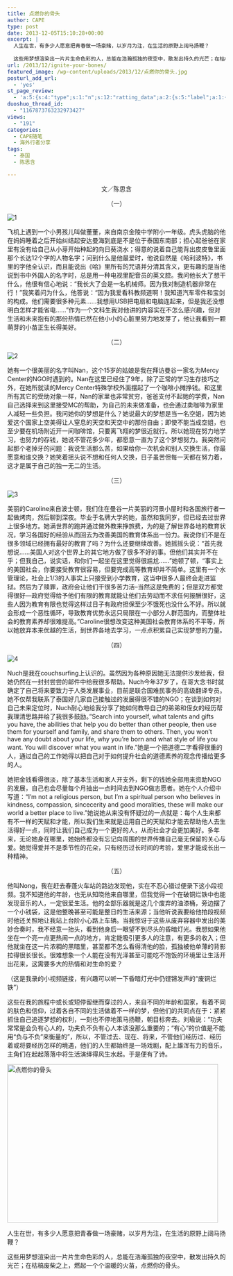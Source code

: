 ```yaml
---
title: 点燃你的骨头
author: CAPE
type: post
date: 2013-12-05T15:10:28+00:00
excerpt: |
  人生在世，有多少人愿意把青春做一场豪赌，以岁月为注，在生活的原野上阔马扬鞭？
  
  这些用梦想渲染出一片片生命色彩的人，总能在浩瀚孤独的夜空中，散发出持久的光芒；在枯槁废柴之上，燃起一个个温暖的火苗，点燃你的骨头。
url: /2013/12/ignite-your-bones/
featured_image: /wp-content/uploads/2013/12/点燃你的骨头.jpg
posturl_add_url:
  - 'yes'
st_page_review:
  - 'a:5:{s:4:"type";s:1:"n";s:12:"ratting_data";a:2:{s:5:"label";a:1:{i:0;s:0:"";}s:5:"score";a:1:{i:0;s:1:"0";}}s:7:"postion";s:2:"tl";s:5:"title";s:0:"";s:11:"score_label";s:0:"";}'
duoshuo_thread_id:
  - "1167873763232973427"
views:
  - "191"
categories:
  - CAPE随笔
  - 海外行者分享
tags:
  - 泰国
  - 陈思含

---
```

<p align="center">
  文／陈思含
</p>

<p align="center">
  （一）
</p>

![1][1] 

<p align="left">
  飞机上遇到一个小男孩儿叫做董董，来自南京金陵中学附小一年级。虎头虎脑的他在妈妈睡着之后开始纠结起安达曼海到底是不是位于泰国东南部；担心起爸爸在家里有没有给自己从小芽开始种起的向日葵浇水；得意的说着自己能背出皮皮鲁里面那个长达12个字的人物名字；问到什么是他最爱时，他说自然是《哈利波特》，书里的字他全认识，而且能说出《哈》里所有的咒语并分清其含义，更有趣的是当他说到书中外国人的名字时，总是用一种电视里配音员的英文腔。我问他长大了想干什么，他很有信心地说：“我长大了会是一名机械师。因为我对制造机器非常在行！”我笑着问为什么，他答说：“因为我爱看科教频道啊！我知道汽车零件和宝剑的构成。他们需要很多种元素……我想用USB把电扇和电脑连起来，但是我还没想明白怎样才能省电……”作为一个文科生我对他讲的内容实在不怎么感兴趣，但对生活和未来抱有的那份热情已然在他小小的心脏里努力地发芽了，他让我看到一颗萌芽的小苗正生长得美好。
</p>

<p align="center">
  （二）
</p>

![2][2] 

<p align="left">
  她有一个很美丽的名字叫Nan，这个15岁的姑娘是我在拜访曼谷一家名为Mercy Center的NGO时遇到的。Nan在这里已经住了9年，除了正常的学习生存技巧之外，在她所就读的Mercy Center特殊学校外面摆起了一个咖啡小摊挣钱。和这里所有其它的受助对象一样，Nan的家里也非常贫穷，爸爸支付不起她的学费，Nan自己选择来到这里接受MC的帮助，为自己的未来做准备，也会通过卖咖啡为家里人减轻一些负担。我问她你的梦想是什么？她说最大的梦想是当一名空姐，因为她爱这个国家上空美得让人窒息的天空和天空中的那份自由；即使不能当成空姐，也至少要在机场附近开一间咖啡馆，只要离飞翔的梦很近就行。所以她现在努力地学习，也努力的存钱，她说不管花多少年，都愿意一直为了这个梦想努力。我突然问起那个老掉牙的问题：我说生活那么苦，如果给你一次机会和别人交换生活，你最愿意和谁交换？她笑着摇头说不想和任何人交换，日子虽苦但每一天都在努力着，这才是属于自己的独一无二的生活。
</p>

<p align="center">
  （三）
</p>

![3][3] 

<p align="left">
  美丽的Caroline来自波士顿，我们住在曼谷一片美丽的河景小屋时和各国旅行者一起做烤肉，然后聊到深夜。毕业于名牌大学的她，虽然和我同岁，但已经去过世界上很多地方。她满世界的跑并通过做外教来挣旅费，为的是了解世界各地的教育状况，学习各国好的经验从而回去为改善美国的教育体系出一份力。我说你们不是在很多领域已经拥有最好的教育了吗？为什么还要继续改善。她摇摇头说：“首先我想说……美国人对这个世界上的其它地方做了很多不好的事。但他们其实并不在乎；但我自己，说实话，和你们一起坐在这里觉得很尴尬……”她顿了顿，“事实上的美国社会，你要接受教育很容易，但要完成高等教育却并不简单。这里有一个水管理论，社会上1/3的人事实上只接受到小学教育，这当中很多人最终会走进监狱。然后为了赎罪，政府会让他们干很多苦力活&#8211;当然这是免费的；但是双方都觉得很好&#8212;政府觉得给予他们有限的教育就能让他们去劳动而不求任何报酬很好，这些人因为教育有限也觉得这样过日子有政府担保至少不饿死也没什么不好。所以就会形成一个恶性循环，导致教育优势永远只局限在一小部分人群范围内，而整体社会的教育素养却很难提高。”Caroline很想改变这种美国社会教育体系的不平等，所以她放弃本来优越的生活，到世界各地去学习，一点点积累自己实现梦想的力量。
</p>

<p align="center">
  （四）
</p>

![4][4] 

<p align="left">
  Nuch是我在couchsurfing上认识的。虽然因为各种原因她无法提供沙发给我，但她仍然在一封封尝尝的邮件中给我很多帮助。Nuch今年37岁了，在哥大念书时就确定了自己将来要致力于人类发展事业，目前是联合国难民事务的高级翻译专员。她不仅帮我联系了泰国好几家自己接触过的发展得很不错的NGO；在谈到如何对自己未来定位时，Nuch耐心地给我分享了她如何教导自己的弟弟和侄女的经历帮我理清思路并给了我很多鼓励。”Search into yourself, what talents and gifts you have, the abilities that help you do better than other people, then use them for yourself and family, and share them to others. Then, you won&#8217;t have any doubt about your life, why you&#8217;re born and what style of life you want. You will discover what you want in life.”她是一个把道德二字看得很重的人，通过自己的工作她得以把自己对于如何提升社会的道德素养的观念传播给更多的人。
</p>

<p align="left">
  她把金钱看得很淡，除了基本生活和家人开支外，剩下的钱她全部用来资助NGO的发展，自己也会尽量每个月抽出一点时间去到NGO做志愿者。她在个人介绍中写道：“I&#8217;m not a religious person, but I&#8217;m a spiritual person who believes in kindness, compassion, sincecerity and good moralities, these will make our world a better place to live.”她说她从来没有怀疑过的一点就是：每个人生来都有不一样的天赋和才能，所以我们生来就是运用自己的天赋和才能去帮助他人去生活得好一点，同时让我们自己成为一个更好的人，从而社会才会更加美好。多年来，无论她身在哪里，她始终都没有忘记向周围的世界传播自己毫无保留的关心与爱。她觉得爱并不是季节性的花朵，只有经历过长时间的考验，爱里才能成长出一种精神。
</p>

<p align="center">
  （五）
</p>

<p align="left">
  他叫Nong，我在赶去春蓬火车站的路边发现他，实在不忍心错过便录下这小段视频。我不知道他的年龄，也无从知晓他来自哪里，但我觉得一个在破铜烂铁中也能发现音乐的人，一定很爱生活。他的全部乐器就是这几个废弃的油漆桶，旁边摆了一个小钱袋，这是他整晚甚至可能是整日的生活来源；当他听说我要给他拍段视频时他还关照地让我站上台阶小心路上车辆。当我惊讶于这些从废弃容器中发出的美妙合奏时，我不经意一抬头，看到他身后一眼望不到尽头的昏暗灯光。我想如果他坐在一个亮一点更热闹一点的地方，肯定能吸引更多人的注意，有更多的收入；但他就坐在这一片浓稠的黑暗里，甚至都不怎么看得清他的脸，孤独被他单薄的背影拉得很长很长。很难想象一个人能在没有光泽甚至可能吃不饱饭的环境里让生活开出花来，这需要多大的热情和对生命的爱？
</p>



<p align="left">
  （这是我录的小视频链接，有兴趣可以听一下昏暗灯光中仍铿锵发声的“废铜烂铁”）
</p>

<p align="left">
  这些在我的旅程中或长或短停留继而穿过的人，来自不同的年龄和国家，有着不同的肤色和信仰，过着各自不同的生活做着不一样的梦，但他们的共同点在于：紧紧抓住自己追逐梦想的权利，一刻也不停地策马扬鞭，朝目标奔去。刘瑜说：“功夫常常是会负有心人的，功夫负不负有心人本该没那么重要的；“有心”的价值是不能用“负与不负”来衡量的”，所以，不管过去、现在、将来，不管他们经历过、经历着或将要经历怎样的境遇，他们的人生都始终是一场戏剧，配上雄浑有力的音乐，主角们在起起落落中将生活演绎得风生水起。于是便有了诗。
</p>

<p align="left">
  <a href="http://hicape.com/wp-content/uploads/2013/12/点燃你的骨头.jpg"><img class="alignnone  wp-image-7970" alt="点燃你的骨头" src="http://hicape.com/wp-content/uploads/2013/12/点燃你的骨头.jpg" width="486" height="365" srcset="http://hicape.com/wp-content/uploads/2013/12/点燃你的骨头.jpg 900w, http://hicape.com/wp-content/uploads/2013/12/点燃你的骨头-300x225.jpg 300w" sizes="(max-width: 486px) 100vw, 486px" /></a>
</p>

<p align="left">
  人生在世，有多少人愿意把青春做一场豪赌，以岁月为注，在生活的原野上阔马扬鞭？
</p>

<p align="left">
  这些用梦想渲染出一片片生命色彩的人，总能在浩瀚孤独的夜空中，散发出持久的光芒；在枯槁废柴之上，燃起一个个温暖的火苗，点燃你的骨头。
</p>

 [1]: http://pic.yupoo.com/chenluaihr_v/DmA2ni8y/medium.jpg
 [2]: http://pic.yupoo.com/chenluaihr_v/DmA3BzTc/medium.jpg
 [3]: http://pic.yupoo.com/chenluaihr_v/DmA3BcRf/medium.jpg
 [4]: http://pic.yupoo.com/chenluaihr_v/DmA2nOth/medium.jpg